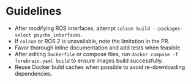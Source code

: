 # Guidelines
- After modifying ROS interfaces, attempt `colcon build --packages-select psyche_interfaces`.
- If `colcon` or ROS 2 is unavailable, note the limitation in the PR.
- Favor thorough inline documentation and add tests when feasible.
- After editing `Dockerfile` or compose files, run `docker compose -f forebrain.yaml build` to ensure images build successfully.
- Reuse Docker build caches when possible to avoid re-downloading dependencies.
